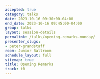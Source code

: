 ```yaml
---
accepted: true
category: talks
date: 2023-10-16 09:30:00-04:00
end_date: 2023-10-16 09:45:00-04:00
group: talks
layout: session-details
permalink: /talks/opening-remarks-monday/
presenter_slugs:
- peter-grandstaff
room: Junior Ballroom
schedule_layout: full
sitemap: true
title: Opening Remarks
track: t0
---
```

